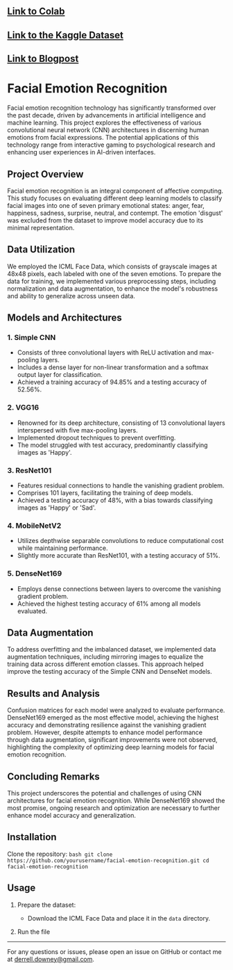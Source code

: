
## [Link to Colab](https://colab.research.google.com/drive/1dT5wB7T59Tv99pqu2TkkkRkBzGYuvJD-?usp=sharing)

## [Link to the Kaggle Dataset](https://www.kaggle.com/competitions/challenges-in-representation-learning-facial-expression-recognition-challenge/data)

## [Link to Blogpost](https://medium.com/@derrell.downey/applying-transfer-learning-for-facial-emotion-recognition-e1f7e96cdbcc)

# Facial Emotion Recognition

Facial emotion recognition technology has significantly transformed over the past decade, driven by advancements in artificial intelligence and machine learning. This project explores the effectiveness of various convolutional neural network (CNN) architectures in discerning human emotions from facial expressions. The potential applications of this technology range from interactive gaming to psychological research and enhancing user experiences in AI-driven interfaces.

## Project Overview

Facial emotion recognition is an integral component of affective computing. This study focuses on evaluating different deep learning models to classify facial images into one of seven primary emotional states: anger, fear, happiness, sadness, surprise, neutral, and contempt. The emotion 'disgust' was excluded from the dataset to improve model accuracy due to its minimal representation.

## Data Utilization

We employed the ICML Face Data, which consists of grayscale images at 48x48 pixels, each labeled with one of the seven emotions. To prepare the data for training, we implemented various preprocessing steps, including normalization and data augmentation, to enhance the model's robustness and ability to generalize across unseen data.

## Models and Architectures

### 1. Simple CNN
- Consists of three convolutional layers with ReLU activation and max-pooling layers.
- Includes a dense layer for non-linear transformation and a softmax output layer for classification.
- Achieved a training accuracy of 94.85% and a testing accuracy of 52.56%.

### 2. VGG16
- Renowned for its deep architecture, consisting of 13 convolutional layers interspersed with five max-pooling layers.
- Implemented dropout techniques to prevent overfitting.
- The model struggled with test accuracy, predominantly classifying images as 'Happy'.

### 3. ResNet101
- Features residual connections to handle the vanishing gradient problem.
- Comprises 101 layers, facilitating the training of deep models.
- Achieved a testing accuracy of 48%, with a bias towards classifying images as 'Happy' or 'Sad'.

### 4. MobileNetV2
- Utilizes depthwise separable convolutions to reduce computational cost while maintaining performance.
- Slightly more accurate than ResNet101, with a testing accuracy of 51%.

### 5. DenseNet169
- Employs dense connections between layers to overcome the vanishing gradient problem.
- Achieved the highest testing accuracy of 61% among all models evaluated.

## Data Augmentation

To address overfitting and the imbalanced dataset, we implemented data augmentation techniques, including mirroring images to equalize the training data across different emotion classes. This approach helped improve the testing accuracy of the Simple CNN and DenseNet models.

## Results and Analysis

Confusion matrices for each model were analyzed to evaluate performance. DenseNet169 emerged as the most effective model, achieving the highest accuracy and demonstrating resilience against the vanishing gradient problem. However, despite attempts to enhance model performance through data augmentation, significant improvements were not observed, highlighting the complexity of optimizing deep learning models for facial emotion recognition.

## Concluding Remarks

This project underscores the potential and challenges of using CNN architectures for facial emotion recognition. While DenseNet169 showed the most promise, ongoing research and optimization are necessary to further enhance model accuracy and generalization.

## Installation

Clone the repository:
    ```bash
    git clone https://github.com/yourusername/facial-emotion-recognition.git
    cd facial-emotion-recognition
    ```

## Usage

1. Prepare the dataset:
    - Download the ICML Face Data and place it in the `data` directory.

2. Run the file

---

For any questions or issues, please open an issue on GitHub or contact me at [derrell.downey@gmail.com](mailto:derrell.downey@gmail.com).

